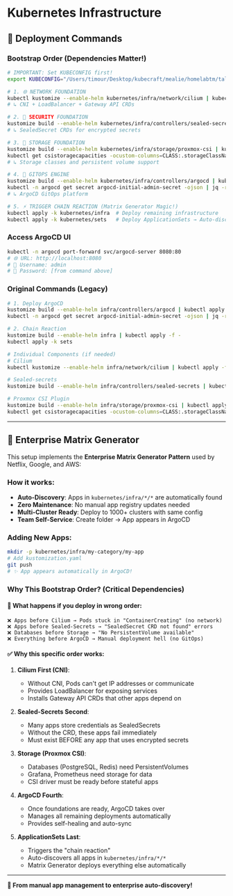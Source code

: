 # Kubernetes Infrastructure

## 🚀 Deployment Commands

### **Bootstrap Order (Dependencies Matter!)**

```bash
# IMPORTANT: Set KUBECONFIG first!
export KUBECONFIG="/Users/timour/Desktop/kubecraft/mealie/homelabtm/taloshomelab/talos-homelab-scratch/tofu/output/kube-config.yaml"

# 1. 🌐 NETWORK FOUNDATION
kubectl kustomize --enable-helm kubernetes/infra/network/cilium | kubectl apply -f -
# ↳ CNI + LoadBalancer + Gateway API CRDs

# 2. 🔐 SECURITY FOUNDATION  
kustomize build --enable-helm kubernetes/infra/controllers/sealed-secrets | kubectl apply -f -
# ↳ SealedSecret CRDs for encrypted secrets

# 3. 💾 STORAGE FOUNDATION
kustomize build --enable-helm kubernetes/infra/storage/proxmox-csi | kubectl apply -f -
kubectl get csistoragecapacities -ocustom-columns=CLASS:.storageClassName,AVAIL:.capacity,ZONE:.nodeTopology.matchLabels -A
# ↳ Storage classes and persistent volume support

# 4. 🚀 GITOPS ENGINE
kustomize build --enable-helm kubernetes/infra/controllers/argocd | kubectl apply -f -
kubectl -n argocd get secret argocd-initial-admin-secret -ojson | jq -r '.data.password | @base64d'
# ↳ ArgoCD GitOps platform

# 5. ⚡ TRIGGER CHAIN REACTION (Matrix Generator Magic!)
kubectl apply -k kubernetes/infra  # Deploy remaining infrastructure
kubectl apply -k kubernetes/sets   # Deploy ApplicationSets → Auto-discovers ALL apps!
```

### **Access ArgoCD UI**
```bash
kubectl -n argocd port-forward svc/argocd-server 8080:80
# 🌐 URL: http://localhost:8080
# 👤 Username: admin  
# 🔑 Password: [from command above]
```

### **Original Commands (Legacy)**
```bash
# 1. Deploy ArgoCD
kustomize build --enable-helm infra/controllers/argocd | kubectl apply -f -
kubectl -n argocd get secret argocd-initial-admin-secret -ojson | jq -r '.data.password | @base64d'

# 2. Chain Reaction
kustomize build --enable-helm infra | kubectl apply -f -
kubectl apply -k sets

# Individual Components (if needed)
# Cilium
kubectl kustomize --enable-helm infra/network/cilium | kubectl apply -f -

# Sealed-secrets
kustomize build --enable-helm infra/controllers/sealed-secrets | kubectl apply -f -

# Proxmox CSI Plugin
kustomize build --enable-helm infra/storage/proxmox-csi | kubectl apply -f -
kubectl get csistoragecapacities -ocustom-columns=CLASS:.storageClassName,AVAIL:.capacity,ZONE:.nodeTopology.matchLabels -A
```

---

## 🎯 Enterprise Matrix Generator

This setup implements the **Enterprise Matrix Generator Pattern** used by Netflix, Google, and AWS:

### **How it works:**
- **Auto-Discovery**: Apps in `kubernetes/infra/*/*` are automatically found
- **Zero Maintenance**: No manual app registry updates needed  
- **Multi-Cluster Ready**: Deploy to 1000+ clusters with same config
- **Team Self-Service**: Create folder → App appears in ArgoCD

### **Adding New Apps:**
```bash
mkdir -p kubernetes/infra/my-category/my-app
# Add kustomization.yaml
git push
# ✨ App appears automatically in ArgoCD!
```

### **Why This Bootstrap Order? (Critical Dependencies)**

#### **🔴 What happens if you deploy in wrong order:**
```
❌ Apps before Cilium → Pods stuck in "ContainerCreating" (no network)
❌ Apps before Sealed-Secrets → "SealedSecret CRD not found" errors
❌ Databases before Storage → "No PersistentVolume available" 
❌ Everything before ArgoCD → Manual deployment hell (no GitOps)
```

#### **✅ Why this specific order works:**

1. **Cilium First (CNI)**: 
   - Without CNI, Pods can't get IP addresses or communicate
   - Provides LoadBalancer for exposing services
   - Installs Gateway API CRDs that other apps depend on

2. **Sealed-Secrets Second**:
   - Many apps store credentials as SealedSecrets
   - Without the CRD, these apps fail immediately
   - Must exist BEFORE any app that uses encrypted secrets

3. **Storage (Proxmox CSI)**:
   - Databases (PostgreSQL, Redis) need PersistentVolumes
   - Grafana, Prometheus need storage for data
   - CSI driver must be ready before stateful apps

4. **ArgoCD Fourth**:
   - Once foundations are ready, ArgoCD takes over
   - Manages all remaining deployments automatically
   - Provides self-healing and auto-sync

5. **ApplicationSets Last**:
   - Triggers the "chain reaction"
   - Auto-discovers all apps in `kubernetes/infra/*/*`
   - Matrix Generator deploys everything else automatically

---

**🚀 From manual app management to enterprise auto-discovery!**